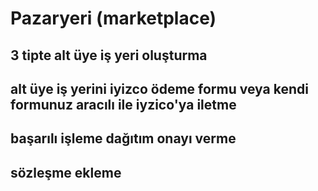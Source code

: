 # Pazaryeri \(marketplace\)

## 3 tipte alt üye iş yeri oluşturma  

## alt üye iş yerini iyizco ödeme formu veya kendi formunuz aracılı ile iyzico'ya iletme

## başarılı işleme dağıtım onayı verme

## sözleşme ekleme

